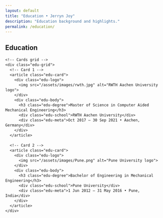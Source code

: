 ```yaml
---
layout: default
title: "Education • Jerryn Joy"
description: "Education background and highlights."
permalink: /education/
---
```


<section id="education" class="education">
  <div class="container">
    <div class="section-header">
      <h2 class="section-title">Education</h2>
    </div>

    <!-- Cards grid -->
    <div class="edu-grid">
      <!-- Card 1 -->
      <article class="edu-card">
        <div class="edu-logo">
          <img src="/assets/images/rwth.jpg" alt="RWTH Aachen University logo">
        </div>
        <div class="edu-body">
          <h3 class="edu-degree">Master of Science in Computer Aided Mechanical Engineering</h3>
          <div class="edu-school">RWTH Aachen University</div>
          <div class="edu-meta">Oct 2017 – 30 Sep 2021 • Aachen, Germany</div>
        </div>
      </article>

      <!-- Card 2 -->
      <article class="edu-card">
        <div class="edu-logo">
          <img src="/assets/images/Pune.png" alt="Pune University logo">
        </div>
        <div class="edu-body">
          <h3 class="edu-degree">Bachelor of Engineering in Mechanical Engineering</h3>
          <div class="edu-school">Pune University</div>
          <div class="edu-meta">1 Jun 2012 – 31 May 2016 • Pune, India</div>
        </div>
      </article>
    </div>
  </div>
</section>